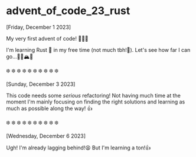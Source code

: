 # advent_of_code_23_rust

[Friday, December 1 2023]

My very first advent of code! 🎄👨‍💻

I'm learning Rust 🦀 in my free time (not much tbh!🥵). Let's see how far I can go...💪🏻🏔️🧗

❄️ ❄️ ❄️ ❄️ ❄️ ❄️ ❄️ ❄️ ❄️ ❄️ 

[Sunday, December 3 2023]

This code needs some *serious* refactoring! Not having much time at the moment I'm mainly focusing on finding the right solutions and learning as much as possible along the way! 👍 

❄️ ❄️ ❄️ ❄️ ❄️ ❄️ ❄️ ❄️ ❄️ ❄️ 

[Wednesday, December 6 2023]

Ugh! I'm already lagging behind!😫 But I'm learning a ton!👍




